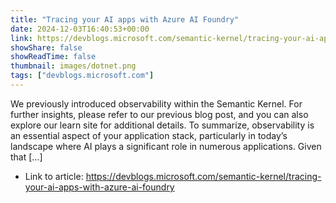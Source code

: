 ```yaml
---
title: "Tracing your AI apps with Azure AI Foundry"
date: 2024-12-03T16:40:53+00:00
link: https://devblogs.microsoft.com/semantic-kernel/tracing-your-ai-apps-with-azure-ai-foundry
showShare: false
showReadTime: false
thumbnail: images/dotnet.png
tags: ["devblogs.microsoft.com"]
---
```

We previously introduced observability within the Semantic Kernel. For further insights, please refer to our previous blog post, and you can also explore our learn site for additional details. To summarize, observability is an essential aspect of your application stack, particularly in today’s landscape where AI plays a significant role in numerous applications. Given that […]

- Link to article: https://devblogs.microsoft.com/semantic-kernel/tracing-your-ai-apps-with-azure-ai-foundry